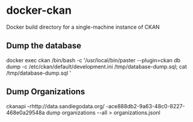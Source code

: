 # docker-ckan

Docker build directory for a single-machine instance of CKAN

## Dump the database

docker exec ckan /bin/bash -c '/usr/local/bin/paster --plugin=ckan db dump  -c /etc/ckan/default/development.ini /tmp/database-dump.sql; cat /tmp/database-dump.sql '

## Dump Organizations

ckanapi -rhttp://data.sandiegodata.org/ -ace888db2-9a63-48c0-8227-468e0a29548a dump organizations --all  > organizations.jsonl
